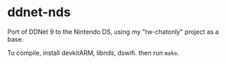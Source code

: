 # ddnet-nds

Port of DDNet 9 to the Nintendo DS, using my "tw-chatonly" project as a base.

To compile, install devkitARM, libnds, dswifi. then run `make`.
